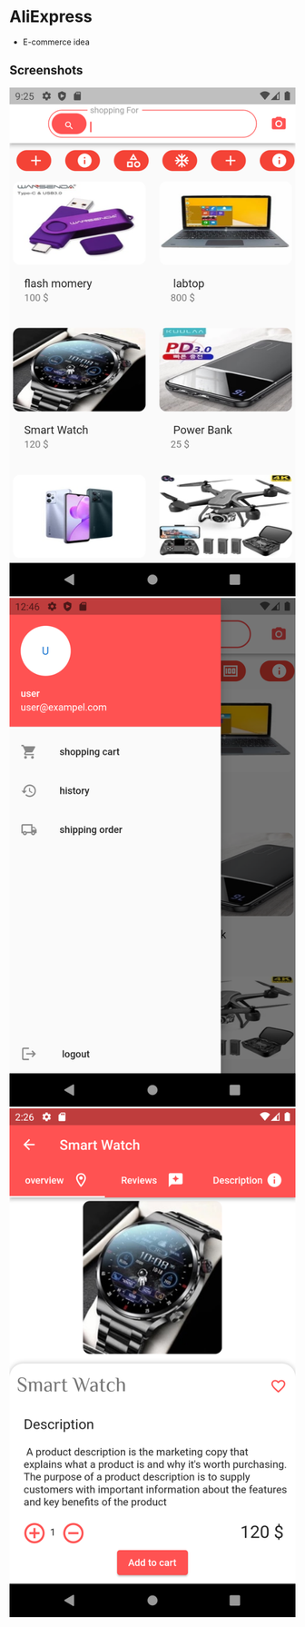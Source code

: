 # AliExpress
- E-commerce idea
## Screenshots
![assesst/img/store.png](assesst/img/index.png)
![assesst/img/store.png](assesst/img/drawer.png)
![assesst/img/store.png](assesst/img/prodact.png)